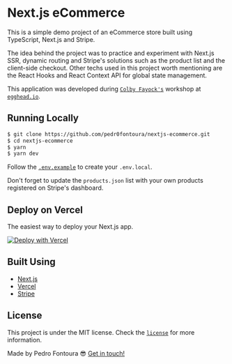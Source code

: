 # Next.js eCommerce

This is a simple demo project of an eCommerce store built using TypeScript, Next.js and Stripe.

The idea behind the project was to practice and experiment with Next.js SSR, dynamic routing and Stripe's solutions such as the product list and the client-side checkout. Other techs used in this project worth mentioning are the React Hooks and React Context API for global state management.

This application was developed during [`Colby Fayock's`](https://twitter.com/colbyfayock) workshop at [`egghead.io`](https://egghead.io/).

## Running Locally

```bash
$ git clone https://github.com/pedr0fontoura/nextjs-ecommerce.git
$ cd nextjs-ecommerce
$ yarn
$ yarn dev
```

Follow the [`.env.example`](https://github.com/pedr0fontoura/nextjs-ecommerce/blob/master/.env.example) to create your `.env.local`.

Don't forget to update the `products.json` list with your own products registered on Stripe's dashboard.

## Deploy on Vercel

The easiest way to deploy your Next.js app.

[![Deploy with Vercel](https://vercel.com/button)](https://vercel.com/new/git/external?repository-url=https%3A%2F%2Fgithub.com%2Fpedr0fontoura%2Fnextjs-ecommerce&env=NEXT_PUBLIC_STRIPE_API_KEY&envDescription=Stripe%20API%20key)

## Built Using

- [Next.js](https://nextjs.org)
- [Vercel](https://vercel.com)
- [Stripe](https://stripe.com)

## License

This project is under the MIT license. Check the [`license`](https://github.com/pedr0fontoura/nextjs-ecommerce/blob/master/LICENSE) for more information.

Made by Pedro Fontoura 😎 [Get in touch!](https://www.linkedin.com/in/pffrd/)
